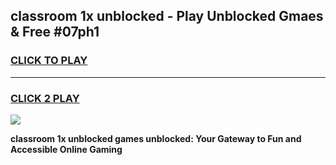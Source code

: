 
## classroom 1x unblocked - Play Unblocked Gmaes & Free #07ph1
<h3>
<a href="https://news.freeplayer.one?title=classroom_1x_unblocked&ref=24F">CLICK TO PLAY</a></h3>
<hr>

<h3>
<a href="https://news.freeplayer.one?title=classroom_1x_unblocked&ref=24F">CLICK 2 PLAY</a>
  
</h3>

<a href="https://news.freeplayer.one?title=classroom_1x_unblocked&ref=24F/"><img src="https://clearcache.store/games.png"></a>


**classroom 1x unblocked games unblocked: Your Gateway to Fun and Accessible Online Gaming**
